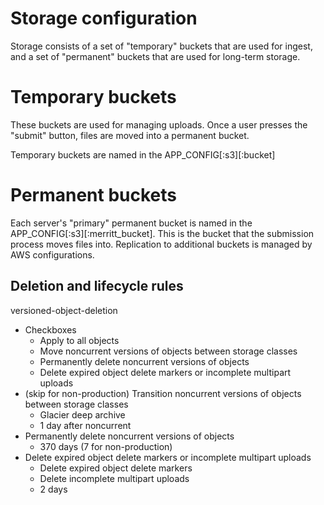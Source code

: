
Storage configuration
=======================

Storage consists of a set of "temporary" buckets that are used for ingest, and a set of "permanent" buckets that are used for long-term storage.


Temporary buckets
==================

These buckets are used for managing uploads. Once a user presses the "submit" button, files are moved into a permanent bucket.

Temporary buckets are named in the APP_CONFIG[:s3][:bucket]


Permanent buckets
==================

Each server's "primary" permanent bucket is named in the
APP_CONFIG[:s3][:merritt_bucket]. This is the bucket that the submission
process moves files into. Replication to additional buckets is managed by AWS
configurations.

Deletion and lifecycle rules
-----------------------------

versioned-object-deletion
- Checkboxes
  - Apply to all objects
  - Move noncurrent versions of objects between storage classes
  - Permanently delete noncurrent versions of objects
  - Delete expired object delete markers or incomplete multipart uploads
- (skip for non-production) Transition noncurrent versions of objects between storage classes
  - Glacier deep archive
  - 1 day after noncurrent
- Permanently delete noncurrent versions of objects
  - 370 days (7 for non-production)
- Delete expired object delete markers or incomplete multipart uploads
  - Delete expired object delete markers
  - Delete incomplete multipart uploads
  - 2 days
